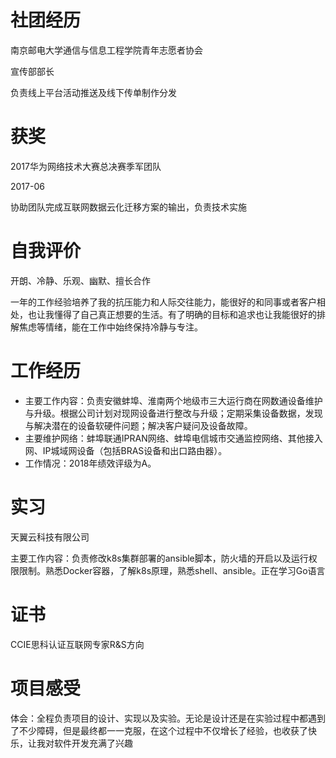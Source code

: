 # 社团经历

南京邮电大学通信与信息工程学院青年志愿者协会

宣传部部长

负责线上平台活动推送及线下传单制作分发

# 获奖

2017华为网络技术大赛总决赛季军团队

2017-06

协助团队完成互联网数据云化迁移方案的输出，负责技术实施



# 自我评价

开朗、冷静、乐观、幽默、擅长合作

一年的工作经验培养了我的抗压能力和人际交往能力，能很好的和同事或者客户相处，也让我懂得了自己真正想要的生活。有了明确的目标和追求也让我能很好的排解焦虑等情绪，能在工作中始终保持冷静与专注。

# 工作经历

- 主要工作内容：负责安徽蚌埠、淮南两个地级市三大运行商在网数通设备维护与升级。根据公司计划对现网设备进行整改与升级；定期采集设备数据，发现与解决潜在的设备软硬件问题；解决客户疑问及设备故障。
- 主要维护网络：蚌埠联通IPRAN网络、蚌埠电信城市交通监控网络、其他接入网、IP城域网设备（包括BRAS设备和出口路由器）。
- 工作情况：2018年绩效评级为A。

# 实习

天翼云科技有限公司

主要工作内容：负责修改k8s集群部署的ansible脚本，防火墙的开启以及运行权限限制。熟悉Docker容器，了解k8s原理，熟悉shell、ansible。正在学习Go语言

# 证书

CCIE思科认证互联网专家R&S方向

# 项目感受

体会：全程负责项目的设计、实现以及实验。无论是设计还是在实验过程中都遇到了不少障碍，但是最终都一一克服，在这个过程中不仅增长了经验，也收获了快乐，让我对软件开发充满了兴趣